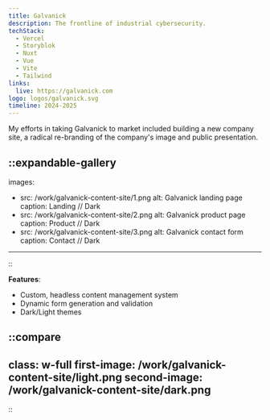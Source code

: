 ```yaml
---
title: Galvanick
description: The frontline of industrial cybersecurity.
techStack:
  - Vercel
  - Storyblok
  - Nuxt
  - Vue
  - Vite
  - Tailwind
links:
  live: https://galvanick.com
logo: logos/galvanick.svg
timeline: 2024-2025
---
```


My efforts in taking Galvanick to market included building a new company site, a radical re-branding of the company's image and public presentation.

::expandable-gallery
---
images:
  - src: /work/galvanick-content-site/1.png
    alt: Galvanick landing page
    caption: Landing // Dark
  - src: /work/galvanick-content-site/2.png
    alt: Galvanick product page
    caption: Product // Dark
  - src: /work/galvanick-content-site/3.png
    alt: Galvanick contact form
    caption: Contact // Dark
---
::

**Features**:

- Custom, headless content management system
- Dynamic form generation and validation
- Dark/Light themes

::compare
---
class: w-full
first-image: /work/galvanick-content-site/light.png
second-image: /work/galvanick-content-site/dark.png
---
::
